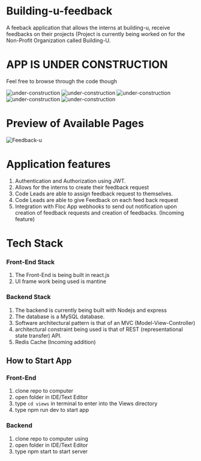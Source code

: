 # Building-u-feedback
 A feeback application that allows the interns at building-u, receive feedbacks on their projects (Project is currently being worked on for the Non-Profit Organization called Building-U.


# APP IS UNDER CONSTRUCTION
Feel free to browse through the code though

![under-construction](https://github.com/gbudjeakp/Building-u-feedback/assets/61554248/38394f7e-c072-4fa2-9cd7-c628f06eaa1d) ![under-construction](https://github.com/gbudjeakp/Building-u-feedback/assets/61554248/7be67884-deba-4c62-b7ce-0bcefafaee7e) ![under-construction](https://github.com/gbudjeakp/Building-u-feedback/assets/61554248/7be67884-deba-4c62-b7ce-0bcefafaee7e) ![under-construction](https://github.com/gbudjeakp/Building-u-feedback/assets/61554248/7be67884-deba-4c62-b7ce-0bcefafaee7e) ![under-construction](https://github.com/gbudjeakp/Building-u-feedback/assets/61554248/7be67884-deba-4c62-b7ce-0bcefafaee7e) 


# Preview of Available Pages
![Feedback-u](https://github.com/gbudjeakp/Building-u-feedback/assets/61554248/1608df27-c49e-4791-9942-6ea4f24b429b)


# Application features
1. Authentication and Authorization using JWT.
2. Allows for the interns to create their feedback request
3. Code Leads are able to assign feedback request to themselves.
4. Code Leads are able to give Feedback on each feed back request
5. Integration with Floc App webhooks to send out notification upon creation of
   feedback requests and creation of feedbacks. (Incoming feature)

# Tech Stack
### Front-End Stack
1. The Front-End is being built in react.js
2. UI frame work being used is mantine

### Backend Stack
1. The backend is currently being built with Nodejs and express
2. The database is a MySQL database.
3. Software architectural pattern is that of an MVC (Model-View-Controller)
4. architectural constraint being used is that of REST (representational state transfer) API.
5. Redis Cache (Incoming addition) 


## How to Start App

### Front-End
1. clone repo to computer
2. open folder in IDE/Text Editor
3. type `cd views` in terminal to enter into the Views directory
4. type npm run dev to start app

### Backend
1. clone repo to computer using 
2. open folder in IDE/Text Editor
3. type npm start to start server
